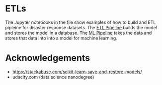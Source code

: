 # ETLs

The Jupyter notebooks in the file show examples of how to build and ETL pipleine for disaster response datasets. The [ETL Pipeline](https://github.com/akniels/ETLs/blob/master/ETL%20Pipeline%20Preparation.ipynb) builds the model and stores the model in a database. The [ML Pipeline](https://github.com/akniels/ETLs/blob/master/ML%20Pipeline%20Preparation.ipynb) takes the data and stores that data into into a model for machine learning. 

# Acknowledgements

* https://stackabuse.com/scikit-learn-save-and-restore-models/
* udacity.com (data science nanodegree)
